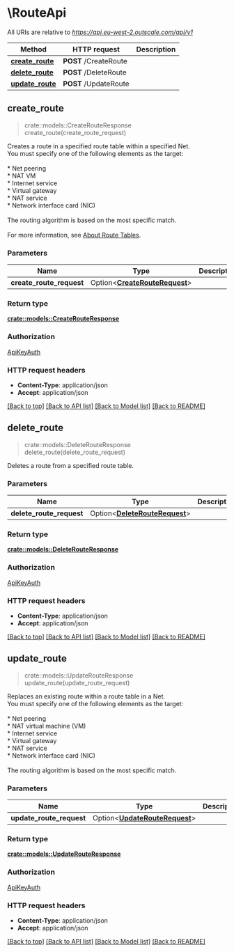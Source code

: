 # \RouteApi

All URIs are relative to *https://api.eu-west-2.outscale.com/api/v1*

Method | HTTP request | Description
------------- | ------------- | -------------
[**create_route**](RouteApi.md#create_route) | **POST** /CreateRoute | 
[**delete_route**](RouteApi.md#delete_route) | **POST** /DeleteRoute | 
[**update_route**](RouteApi.md#update_route) | **POST** /UpdateRoute | 



## create_route

> crate::models::CreateRouteResponse create_route(create_route_request)


Creates a route in a specified route table within a specified Net.<br /> You must specify one of the following elements as the target:<br /><br />  * Net peering<br /> * NAT VM<br /> * Internet service<br /> * Virtual gateway<br /> * NAT service<br /> * Network interface card (NIC)<br /><br />  The routing algorithm is based on the most specific match.<br /><br /> For more information, see [About Route Tables](https://docs.outscale.com/en/userguide/About-Route-Tables.html).

### Parameters


Name | Type | Description  | Required | Notes
------------- | ------------- | ------------- | ------------- | -------------
**create_route_request** | Option<[**CreateRouteRequest**](CreateRouteRequest.md)> |  |  |

### Return type

[**crate::models::CreateRouteResponse**](CreateRouteResponse.md)

### Authorization

[ApiKeyAuth](../README.md#ApiKeyAuth)

### HTTP request headers

- **Content-Type**: application/json
- **Accept**: application/json

[[Back to top]](#) [[Back to API list]](../README.md#documentation-for-api-endpoints) [[Back to Model list]](../README.md#documentation-for-models) [[Back to README]](../README.md)


## delete_route

> crate::models::DeleteRouteResponse delete_route(delete_route_request)


Deletes a route from a specified route table.

### Parameters


Name | Type | Description  | Required | Notes
------------- | ------------- | ------------- | ------------- | -------------
**delete_route_request** | Option<[**DeleteRouteRequest**](DeleteRouteRequest.md)> |  |  |

### Return type

[**crate::models::DeleteRouteResponse**](DeleteRouteResponse.md)

### Authorization

[ApiKeyAuth](../README.md#ApiKeyAuth)

### HTTP request headers

- **Content-Type**: application/json
- **Accept**: application/json

[[Back to top]](#) [[Back to API list]](../README.md#documentation-for-api-endpoints) [[Back to Model list]](../README.md#documentation-for-models) [[Back to README]](../README.md)


## update_route

> crate::models::UpdateRouteResponse update_route(update_route_request)


Replaces an existing route within a route table in a Net.<br /> You must specify one of the following elements as the target:<br /><br />  * Net peering<br /> * NAT virtual machine (VM)<br /> * Internet service<br /> * Virtual gateway<br /> * NAT service<br /> * Network interface card (NIC)<br /><br />  The routing algorithm is based on the most specific match.

### Parameters


Name | Type | Description  | Required | Notes
------------- | ------------- | ------------- | ------------- | -------------
**update_route_request** | Option<[**UpdateRouteRequest**](UpdateRouteRequest.md)> |  |  |

### Return type

[**crate::models::UpdateRouteResponse**](UpdateRouteResponse.md)

### Authorization

[ApiKeyAuth](../README.md#ApiKeyAuth)

### HTTP request headers

- **Content-Type**: application/json
- **Accept**: application/json

[[Back to top]](#) [[Back to API list]](../README.md#documentation-for-api-endpoints) [[Back to Model list]](../README.md#documentation-for-models) [[Back to README]](../README.md)

